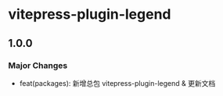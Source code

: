 # vitepress-plugin-legend

## 1.0.0

### Major Changes

- feat(packages): 新增总包 vitepress-plugin-legend & 更新文档

